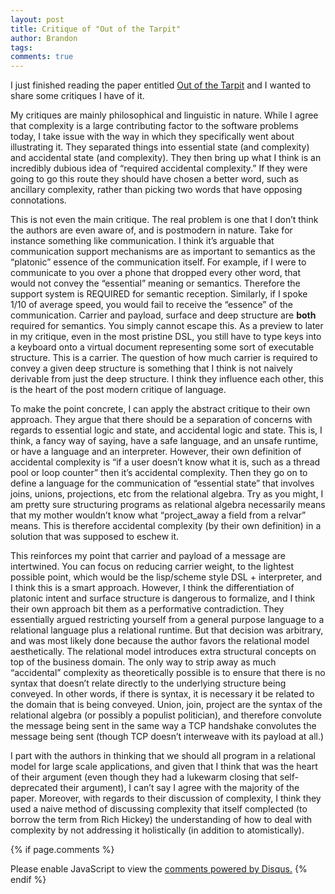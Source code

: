 ```yaml
---
layout: post
title: Critique of "Out of the Tarpit"
author: Brandon
tags:
comments: true
---
```


I just finished reading the paper entitled [Out of the Tarpit](http://shaffner.us/cs/papers/tarpit.pdf) and I wanted to share some critiques I have of it.

My critiques are mainly philosophical and linguistic in nature.  While I agree that complexity is a large contributing factor to the software problems today, I take issue with the way in which they specifically went about illustrating it.  They separated things into essential state (and complexity) and accidental state (and complexity).  They then bring up what I think is an incredibly dubious idea of “required accidental complexity.”  If they were going to go this route they should have chosen a better word, such as ancillary complexity, rather than picking two words that have opposing connotations.

This is not even the main critique.  The real problem is one that I don’t think the authors are even aware of, and is postmodern in nature.  Take for instance something like communication.  I think it’s arguable that communication support mechanisms are as important to semantics as the “platonic” essence of the communication itself.  For example, if I were to communicate to you over a phone that dropped every other word, that would not convey the “essential” meaning or semantics.  Therefore the support system is REQUIRED for semantic reception.  Similarly, if I spoke 1/10 of average speed, you would fail to receive the “essence” of the communication.  Carrier and payload, surface and deep structure are **both** required for semantics.  You simply cannot escape this.  As a preview to later in my critique, even in the most pristine DSL, you still have to type keys into a keyboard onto a virtual document representing some sort of executable structure.  This is a carrier.  The question of how much carrier is required to convey a given deep structure is something that I think is not naively derivable from just the deep structure.  I think they influence each other, this is the heart of the post modern critique of language.

To make the point concrete, I can apply the abstract critique to their own approach.  They argue that there should be a separation of concerns with regards to essential logic and state, and accidental logic and state.  This is, I think, a fancy way of saying, have a safe language, and an unsafe runtime, or have a language and an interpreter.  However, their own definition of accidental complexity is “if a user doesn’t know what it is, such as a thread pool or loop counter” then it’s accidental complexity.  Then they go on to define a language for the communication of “essential state” that involves joins, unions, projections, etc from the relational algebra.  Try as you might, I am pretty sure structuring programs as relational algebra necessarily means that my mother wouldn’t know what “project_away a field from a relvar” means.  This is therefore accidental complexity (by their own definition) in a solution that was supposed to eschew it.

This reinforces my point that carrier and payload of a message are intertwined.  You can focus on reducing carrier weight, to the lightest possible point, which would be the lisp/scheme style DSL + interpreter, and I think this is a smart approach.  However, I think the differentiation of platonic intent and surface structure is dangerous to formalize, and I think their own approach bit them as a performative contradiction.  They essentially argued restricting yourself from a general purpose language to a relational language plus a relational runtime.  But that decision was arbitrary, and was most likely done because the author favors the relational model aesthetically.  The relational model introduces extra structural concepts on top of the business domain.  The only way to strip away as much “accidental” complexity as theoretically possible is to ensure that there is no syntax that doesn’t relate directly to the underlying structure being conveyed.  In other words, if there is syntax, it is necessary it be related to the domain that is being conveyed.  Union, join, project are the syntax of the relational algebra (or possibly a populist politician), and therefore convolute the message being sent in the same way a TCP handshake convolutes the message being sent (though TCP doesn’t interweave with its payload at all.)

I part with the authors in thinking that we should all program in a relational model for large scale applications, and given that I think that was the heart of their argument (even though they had a lukewarm closing that self-deprecated their argument), I can’t say I agree with the majority of the paper.  Moreover, with regards to their discussion of complexity, I think they used a naive method of discussing complexity that itself complected (to borrow the term from Rich Hickey) the understanding of how to deal with complexity by not addressing it holistically (in addition to atomistically).

{% if page.comments %}
<div id="disqus_thread"></div>
<script>
    /**
     *  RECOMMENDED CONFIGURATION VARIABLES: EDIT AND UNCOMMENT THE SECTION BELOW TO INSERT DYNAMIC VALUES FROM YOUR PLATFORM OR CMS.
     *  LEARN WHY DEFINING THESE VARIABLES IS IMPORTANT: https://disqus.com/admin/universalcode/#configuration-variables
     */
    var PAGE_URL = "http://www.brandonkeown.com/2016/11/tarpit-critique.html";
    var PAGE_IDENTIFIER = "tarpit-critique";

    var disqus_config = function () {
        this.page.url = PAGE_URL;  // Replace PAGE_URL with your page's canonical URL variable
        this.page.identifier = PAGE_IDENTIFIER; // Replace PAGE_IDENTIFIER with your page's unique identifier variable
    };

    (function() {  // DON'T EDIT BELOW THIS LINE
        var d = document, s = d.createElement('script');

        s.src = '//theqabalist.disqus.com/embed.js';

        s.setAttribute('data-timestamp', +new Date());
        (d.head || d.body).appendChild(s);
    })();
</script>
<noscript>Please enable JavaScript to view the <a href="https://disqus.com/?ref_noscript" rel="nofollow">comments powered by Disqus.</a></noscript>
{% endif %}
